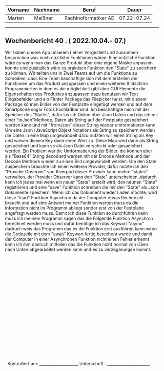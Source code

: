 #

| Vorname | Nachname | Beruf | Dauer |
|---|---|---|---|
|Marten| Meißner|FachInoformatiker AE|07.22-07.24|
---

## Wochenbericht 40 .  ( 2022.10.04.- 07.)

Wir haben unsere App unserem Lehrer Vorgestellt und zusammen besprochen was noch nüztliche Funktionen wären.
Eine nützliche Funktion wäre es wenn man das Ganze Produkt über eine eigene Maske anpassen könnte und zusätzlich wäre es praktisch Funktion den "State" zu speichern zu können.
Wir teilten uns in Zwei Teams auf um die Funktione zu Schreiben, dass Eine Team beschäftige sich mit dem erstellen der Funktionen um das Produkt anzupassen und einen weiteren Bildschirm Programmierten in dem es die möglichkeit gibt über GUI Elemente die Eigenschaften des Produktes anzupassen dazu benutzen wir Text Eingabefelder und ein Flutter Package das Filepicker heist, mit diesem Package können Bilder von der Festplatte eingefügt werden und auf dem Smartphone sogar Fotos hochladbar sind.
Ich beschäftigte mich mit der Speicher des "States", dafür las ich Online über Json Datein und das ich mit einer "toJson"Methode, Daten als String auf der Festplatte gespeichert werden kann und mit "fromJson" dieser String wieder umformatieren kann.
Um eine Json (JavaScript Objekt Notation) als String zu speichern werden die Daten in eine Map umgewandelt dazu nutzten wir einen String als Key und wiesen diesem Key dann einen Wert zu. Diese Map wird dann als String gespeichert und kann so als Json Datei verschickt oder gespeichert werden.
Ein Problem war die Umformatierung der Bilder, die können aber als "Base64" String decodierd werden mit der Encode Methode und der Decode Methode wieder zu einen Bild umgewandelt werden.
Um den State zuspeichern brauchte ich einen weiteren Provider, dafür nutzte ich den "Provider Observer" von Riverpod dieser Provider kann mehre "states" verwalten.
der Provider Observer kann den "State" unterscheiden ,dadurch kann ich jedes mal  wenn ein neuer "State" erstellt wird, den neunen "State" registrieren und eine "save" Funktion schreiben die mir den "State" als Json Dokumente speichern.
Wenn ich das Dokument wieder Laden möchte, wird diese "load" Funktion Asynchron da der Computer etwas Rechenzeit braucht und auf eine Antwort meiner Funktion warten muss da die Information nicht im Programm abliegt sonder erst von der Festplatte angefragt werden muss.
Damit ich diese Funktion so durchführen kann muss ich meinem Programm sagen das die Folgende Funktion Asynchron berechnet werden muss und dafür benötige ich das Keywort "async" dadruch weis das Programm das es die Funktion erst ausführen kann wenn die Codezeile mit dem "await" Keywort fertig berechent wurde und damit der Computer in einer Asynchronen Funktion nicht einen Fehler erkennt kann ich ihm dadruch mitteilen das die Funktion nicht normal von Oben nach Unten abgearbeitet werden kann und es zu verzögerungen kommt.
&nbsp;
\
\
\
\
\
\
\
\
\
\
\
\
\
\
\
\
\
\
\
\
\
\
&nbsp;
Kontrolliert am: ____________________ Unterschrift  : ______________________
